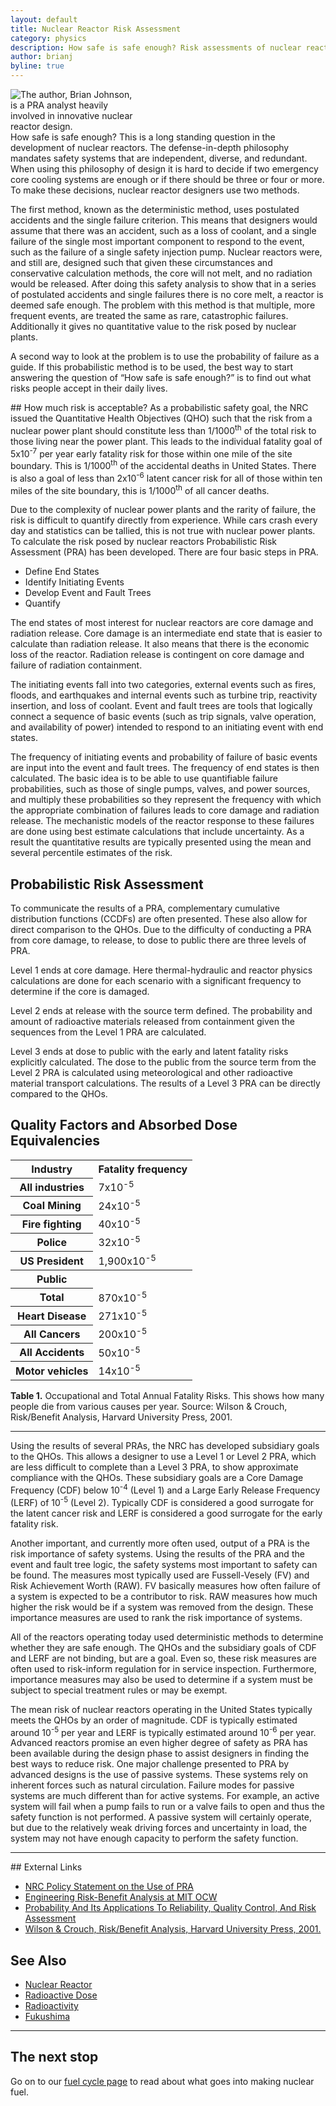 ```yaml
---
layout: default
title: Nuclear Reactor Risk Assessment
category: physics
description: How safe is safe enough? Risk assessments of nuclear reactors
author: brianj
byline: true
---
```


<div class="row">
<div class="col-md-8" markdown="1">

<div class="float-end"><img class="rounded img-fluid" src="/img/bjohnson.jpg" style="max-width:200px;" alt="The author, Brian Johnson, is a PRA analyst heavily involved in innovative nuclear reactor design. " title="The author, Brian Johnson, is a PRA analyst heavily involved in innovative nuclear reactor design." /></div>
How safe is safe enough? This is a long standing question in the development of
nuclear reactors.  The defense-in-depth philosophy mandates safety systems that
are independent, diverse, and redundant.  When using this philosophy of design
it is hard to decide if two emergency core cooling systems are enough or if
there should be three or four or more. To make these decisions, nuclear reactor
designers use two methods.

The first method, known as the deterministic method, uses postulated accidents
and the single failure criterion. This means that designers would assume that
there was an accident, such as a loss of coolant, and a single failure of the
single most important component to respond to the event, such as the failure of
a single safety injection pump. Nuclear reactors were, and still are, designed
such that given these circumstances and conservative calculation methods, the
core will not melt, and no radiation would be released. After doing this
safety analysis to show that in a series of postulated accidents and single
failures there is no core melt, a reactor is deemed safe enough. The problem
with this method is that multiple, more frequent events, are treated the same
as rare, catastrophic failures. Additionally it gives no quantitative value to
the risk posed by nuclear plants.

A second way to look at the problem is to use the probability of failure as a guide. If this
probabilistic method is to be used, the best way to start answering the question of “How safe is
safe enough?” is to find out what risks people accept in their daily lives.

</div>
</div>

<div class="row">
<div class="col-md-8" markdown="1">
## How much risk is acceptable?
As a probabilistic safety goal, the NRC issued the Quantitative Health Objectives (QHO) such that
the risk from a nuclear power plant should constitute less than 1/1000<sup>th</sup> of the total
risk to those living near the power plant. This leads to the individual fatality goal of
5x10<sup>-7</sup> per year early fatality risk for those within one mile of the site boundary.  This
is 1/1000<sup>th</sup> of the accidental deaths in United States.  There is also a goal of less than
2x10<sup>-6</sup> latent cancer risk for all of those within ten miles of the site boundary, this is
1/1000<sup>th</sup> of all cancer deaths.

Due to the complexity of nuclear power plants and the rarity of failure, the risk is difficult to
quantify directly from experience. While cars crash every day and statistics can be tallied, this
is not true with nuclear power plants. To calculate the risk posed by nuclear reactors
Probabilistic Risk Assessment (PRA) has been developed. There are four basic steps in PRA.

- Define End States
- Identify Initiating Events
- Develop Event and Fault Trees
- Quantify

The end states of most interest for nuclear reactors are core damage and radiation release. Core
damage is an intermediate end state that is easier to calculate than radiation release. It also
means that there is the economic loss of the reactor. Radiation release is contingent on core
damage and failure of radiation containment.

The initiating events fall into two categories, external events such as fires, floods, and
earthquakes and internal events such as turbine trip, reactivity insertion, and loss of coolant.
Event and fault trees are tools that logically connect a sequence of basic events (such as trip
signals, valve operation, and availability of power) intended to respond to an initiating event with
end states.

The frequency of initiating events and probability of failure of basic events are input into the
event and fault trees. The frequency of end states is then calculated. The basic idea is to be able
to use quantifiable failure probabilities, such as those of single pumps, valves, and power sources,
and multiply these probabilities so they represent the frequency with which the appropriate
combination of failures leads to core damage and radiation release. The mechanistic models of the
reactor response to these failures are done using best estimate calculations that include
uncertainty. As a result the quantitative results are typically presented using the mean and
several percentile estimates of the risk.

## Probabilistic Risk Assessment

To communicate the results of a PRA, complementary cumulative distribution functions (CCDFs) are
often presented. These also allow for direct comparison to the QHOs. Due to the difficulty of
conducting a PRA from core damage, to release, to dose to public there are three levels of PRA.

Level 1 ends at core damage. Here thermal-hydraulic and reactor physics calculations are done for
each scenario with a significant frequency to determine if the core is damaged.

Level 2 ends at release with the source term defined. The probability and amount of radioactive
materials released from containment given the sequences from the Level 1 PRA are calculated.

Level 3 ends at dose to public with the early and latent fatality risks explicitly calculated. The
dose to the public from the source term from the Level 2 PRA is calculated using meteorological and
other radioactive material transport calculations. The results of a Level 3 PRA can be directly
compared to the QHOs.

## Quality Factors and Absorbed Dose Equivalencies

<table class="table table-striped">
<tr><th>Industry</th><th>Fatality frequency</th></tr>
<tr><th>All industries </th> <td>7x10<sup>-5</sup></td> </tr> 
<tr><th>Coal Mining</th><td>24x10<sup>-5</sup></td></tr> 
<tr><th>Fire fighting</th><td>40x10<sup>-5</sup></td></tr>
<tr><th>Police</th><td>32x10<sup>-5</sup></td></tr>
<tr><th>US President</th><td>1,900x10<sup>-5</sup></td></tr>

<tr><th>Public</th><th ></th></tr>
<tr><th>Total</th><td>870x10<sup>-5</sup></td></tr>
<tr><th>Heart Disease</th><td>271x10<sup>-5</sup></td></tr>
<tr><th>All Cancers</th><td>200x10<sup>-5</sup></td></tr>
<tr><th>All Accidents</th><td>50x10<sup>-5</sup></td></tr>
<tr><th>Motor vehicles</th><td>14x10<sup>-5</sup></td></tr>
</table>

<p class="caption"><strong>Table 1.</strong> Occupational and Total Annual Fatality Risks. This
shows how many people die from various causes per year. Source: Wilson &amp; Crouch, Risk/Benefit
Analysis, Harvard University Press, 2001.</p>
<hr/>

Using the results of several PRAs, the NRC has developed subsidiary goals to the QHOs. This allows
a designer to use a Level 1 or Level 2 PRA, which are less difficult to complete than a Level 3 PRA,
to show approximate compliance with the QHOs. These subsidiary goals are a Core Damage Frequency
(CDF) below 10<sup>-4</sup> (Level 1) and a Large Early Release Frequency (LERF) of 10<sup>-5</sup>
(Level 2). Typically CDF is considered a good surrogate for the latent cancer risk and LERF is
considered a good surrogate for the early fatality risk.

Another important, and currently more often used, output of a PRA is the risk importance of safety
systems. Using the results of the PRA and the event and fault tree logic, the safety systems most
important to safety can be found. The measures most typically used are Fussell-Vesely (FV) and Risk
Achievement Worth (RAW). FV basically measures how often failure of a system is expected to be a
contributor to risk. RAW measures how much higher the risk would be if a system was removed from
the design. These importance measures are used to rank the risk importance of systems.

All of the reactors operating today used deterministic methods to determine whether they are safe
enough. The QHOs and the subsidiary goals of CDF and LERF are not binding, but are a goal. Even
so, these risk measures are often used to risk-inform regulation for in service inspection.
Furthermore, importance measures may also be used to determine if a system must be subject to
special treatment rules or may be exempt.

The mean risk of nuclear reactors operating in the United States typically meets the QHOs by an
order of magnitude. CDF is typically estimated around 10<sup>-5</sup> per year and LERF is
typically estimated around 10<sup>-6</sup> per year. Advanced reactors promise an even higher degree
of safety as PRA has been available during the design phase to assist designers in finding the best
ways to reduce risk. One major challenge presented to PRA by advanced designs is the use of passive
systems. These systems rely on inherent forces such as natural circulation. Failure modes for
passive systems are much different than for active systems. For example, an active system will fail
when a pump fails to run or a valve fails to open and thus the safety function is not performed. A
passive system will certainly operate, but due to the relatively weak driving forces and uncertainty
in load, the system may not have enough capacity to perform the safety function.

</div>
</div>

<hr/>

<div class="row">
<div class="col-md-8" markdown="1">
## External Links
<ul>
<li><a href="https://www.nrc.gov/reading-rm/doc-collections/commission/policy/60fr42622.pdf">NRC Policy Statement on the Use of PRA</a></li>
<li><a href="https://ocw.mit.edu/courses/esd-72-engineering-risk-benefit-analysis-spring-2007/">Engineering Risk-Benefit Analysis at MIT OCW</a></li>
<li><a href="https://ocw.mit.edu/courses/22-38-probability-and-its-applications-to-reliability-quality-control-and-risk-assessment-fall-2005/">Probability And Its Applications To Reliability, Quality Control, And Risk Assessment</a></li>
<li><a href="https://www.hup.harvard.edu/books/9780674005297">Wilson &amp; Crouch, Risk/Benefit Analysis, Harvard University Press, 2001.</a></li>
</ul>

## See Also

<ul>
<li><a href="{% link reactors.md %}">Nuclear Reactor</a></li>
<li><a href="{% link dose.md %}">Radioactive Dose</a></li>
<li><a href="{% link radioactivity.md %}">Radioactivity</a></li>
<li><a href="{% link fukushima.html %}">Fukushima</a></li>
</ul>
</div>
</div>

<hr/>

<div class="row">
<div class="col-md-8">
<h2>The next stop</h2>
<p>Go on to our <a href="{% link fuel-cycle.md %}">fuel cycle page</a> to read about what goes into making nuclear fuel.</p>
</div>
</div>
